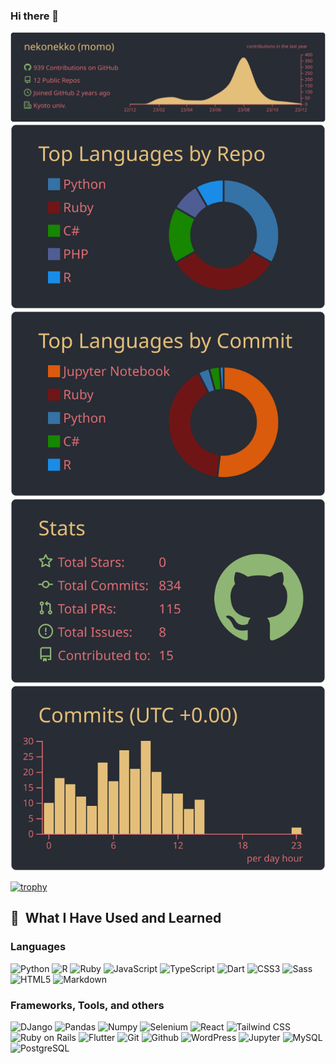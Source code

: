 ### Hi there 👋

[![](https://raw.githubusercontent.com/nekonekko/nekonekko/main/profile-summary-card-output/onedark/0-profile-details.svg)](https://github.com/vn7n24fzkq/github-profile-summary-cards)
[![](https://raw.githubusercontent.com/nekonekko/nekonekko/main/profile-summary-card-output/onedark/1-repos-per-language.svg)](https://github.com/vn7n24fzkq/github-profile-summary-cards) [![](https://raw.githubusercontent.com/nekonekko/nekonekko/main/profile-summary-card-output/onedark/2-most-commit-language.svg)](https://github.com/vn7n24fzkq/github-profile-summary-cards)
[![](https://raw.githubusercontent.com/nekonekko/nekonekko/main/profile-summary-card-output/onedark/3-stats.svg)](https://github.com/vn7n24fzkq/github-profile-summary-cards) [![](https://raw.githubusercontent.com/nekonekko/nekonekko/main/profile-summary-card-output/onedark/4-productive-time.svg)](https://github.com/vn7n24fzkq/github-profile-summary-cards)


<!-- <p align="left"> 
  <img 
    alt="Top Langs"
    height="150px" 
    src="https://github-readme-stats-lyart-rho.vercel.app/api/top-langs/?username=nekonekko&layout=compact&count_private=true&show_icons=true&theme=onedark"
  />
  <img
    alt="github stats"
    height="150px"
    src="https://github-readme-stats-lyart-rho.vercel.app/api?username=nekonekko&count_private=true&show_icons=true&show_icons=true&theme=onedark"
  />
</p> -->
<!-- [![Top Langs](https://github-readme-stats-lyart-rho.vercel.app/api/top-langs/?username=nekonekko&layout=compact)](https://github.com/anuraghazra/github-readme-stats)
[![nekonekko's GitHub stats](https://github-readme-stats-lyart-rho.vercel.app/api?username=nekonekko)](https://github.com/anuraghazra/github-readme-stats) -->

[![trophy](https://github-profile-trophy.vercel.app/?username=nekonekko&theme=onedark&column=5)](https://github.com/ryo-ma/github-profile-trophy)

<h2> 🚀 &nbsp;What I Have Used and Learned</h2>
  <h3> Languages </h3>
  <p align="left">
    <img src="https://cdn.jsdelivr.net/gh/devicons/devicon/icons/python/python-original.svg" alt="Python" width="45" height="45" />
    <img src="https://cdn.jsdelivr.net/gh/devicons/devicon/icons/r/r-original.svg" alt="R" width="45" height="45" />
    <img src="https://cdn.jsdelivr.net/gh/devicons/devicon/icons/ruby/ruby-plain.svg" alt="Ruby" width="45" height="45" />
    <img src="https://cdn.jsdelivr.net/gh/devicons/devicon/icons/javascript/javascript-original.svg" alt="JavaScript" width="45" height="45" />
    <img src="https://cdn.jsdelivr.net/gh/devicons/devicon/icons/typescript/typescript-original.svg" alt="TypeScript" width="45" height="45" />
    <img src="https://cdn.jsdelivr.net/gh/devicons/devicon/icons/dart/dart-original.svg" alt="Dart" width="45" height="45" />
    <img src="https://cdn.jsdelivr.net/gh/devicons/devicon/icons/css3/css3-original.svg" alt="CSS3" width="45" height="45" />     
    <img src="https://cdn.jsdelivr.net/gh/devicons/devicon/icons/sass/sass-original.svg" alt="Sass" width="45" height="45" />
    <img src="https://cdn.jsdelivr.net/gh/devicons/devicon/icons/html5/html5-original.svg" alt="HTML5" width="45" height="45" />
    <img src="https://cdn.jsdelivr.net/gh/devicons/devicon/icons/markdown/markdown-original.svg" alt="Markdown" width="45" height="45" />
  </p>
  <h3> Frameworks, Tools, and others </h3>
  <p aligh="left">
    <img src="https://cdn.jsdelivr.net/gh/devicons/devicon/icons/django/django-plain.svg" alt="DJango" width="45" height="45" />
    <img src="https://cdn.jsdelivr.net/gh/devicons/devicon/icons/pandas/pandas-original.svg" alt="Pandas" width="45" height="45" />
    <img src="https://cdn.jsdelivr.net/gh/devicons/devicon/icons/numpy/numpy-original.svg" alt="Numpy" width="45" height="45" />
    <img src="https://cdn.jsdelivr.net/gh/devicons/devicon/icons/selenium/selenium-original.svg" alt="Selenium" width="45" height="45" />
    <img src="https://cdn.jsdelivr.net/gh/devicons/devicon/icons/react/react-original.svg" alt="React" width="45" height="45" />
    <img src="https://cdn.jsdelivr.net/gh/devicons/devicon/icons/tailwindcss/tailwindcss-plain.svg" alt="Tailwind CSS" width="45" height="45" />
    <img src="https://cdn.jsdelivr.net/gh/devicons/devicon/icons/rails/rails-plain.svg" alt="Ruby on Rails" width="45" height="45" />
    <img src="https://cdn.jsdelivr.net/gh/devicons/devicon/icons/flutter/flutter-original.svg" alt="Flutter" width="45" height="45" />
    <img src="https://cdn.jsdelivr.net/gh/devicons/devicon/icons/git/git-original.svg" alt="Git" width="45" height="45" />
    <img src="https://cdn.jsdelivr.net/gh/devicons/devicon/icons/github/github-original.svg" alt="Github" width="45" height="45" />
    <img src="https://cdn.jsdelivr.net/gh/devicons/devicon/icons/wordpress/wordpress-original.svg" alt="WordPress" width="45" height="45" />
    <img src="https://cdn.jsdelivr.net/gh/devicons/devicon/icons/jupyter/jupyter-original.svg" alt="Jupyter" width="45" height="45" />
    <img src="https://cdn.jsdelivr.net/gh/devicons/devicon/icons/mysql/mysql-original.svg" alt="MySQL" width="45" height="45" />
    <img src="https://cdn.jsdelivr.net/gh/devicons/devicon/icons/postgresql/postgresql-original.svg" alt="PostgreSQL" width="45" height="45" />
  </p>
